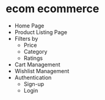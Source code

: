 # ecom ecommerce
* Home Page
* Product Listing Page
* Filters by
  - Price
  - Category
  - Ratings
* Cart Management
* Wishlist Management
* Authentication
  - Sign-up
  - Login
